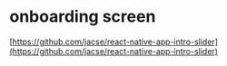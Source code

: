 # onboarding screen

[https://github.com/jacse/react-native-app-intro-slider](https://github.com/jacse/react-native-app-intro-slider)

